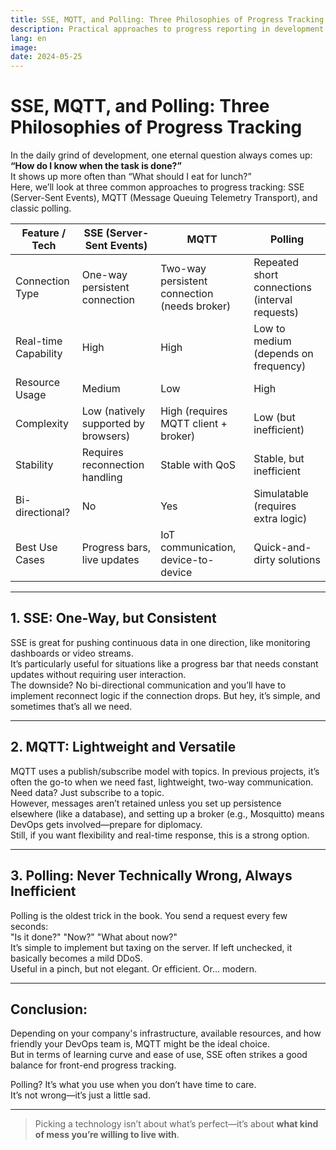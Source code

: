 ```yaml
---
title: SSE, MQTT, and Polling: Three Philosophies of Progress Tracking
description: Practical approaches to progress reporting in development.
lang: en
image: 
date: 2024-05-25
---
```


# SSE, MQTT, and Polling: Three Philosophies of Progress Tracking

In the daily grind of development, one eternal question always comes up: **“How do I know when the task is done?”**  
It shows up more often than “What should I eat for lunch?”  
Here, we’ll look at three common approaches to progress tracking: SSE (Server-Sent Events), MQTT (Message Queuing Telemetry Transport), and classic polling.

| Feature / Tech     | SSE (Server-Sent Events)           | MQTT                                 | Polling                           |
|--------------------|-------------------------------------|---------------------------------------|------------------------------------|
| Connection Type     | One-way persistent connection       | Two-way persistent connection (needs broker) | Repeated short connections (interval requests) |
| Real-time Capability| High                                | High                                  | Low to medium (depends on frequency) |
| Resource Usage      | Medium                              | Low                                   | High                               |
| Complexity          | Low (natively supported by browsers)| High (requires MQTT client + broker) | Low (but inefficient)              |
| Stability           | Requires reconnection handling      | Stable with QoS                       | Stable, but inefficient            |
| Bi-directional?     | No                                  | Yes                                   | Simulatable (requires extra logic) |
| Best Use Cases      | Progress bars, live updates         | IoT communication, device-to-device  | Quick-and-dirty solutions          |

---

## 1. SSE: One-Way, but Consistent

SSE is great for pushing continuous data in one direction, like monitoring dashboards or video streams.  
It’s particularly useful for situations like a progress bar that needs constant updates without requiring user interaction.  
The downside? No bi-directional communication and you’ll have to implement reconnect logic if the connection drops. But hey, it’s simple, and sometimes that’s all we need.

---

## 2. MQTT: Lightweight and Versatile

MQTT uses a publish/subscribe model with topics. In previous projects, it’s often the go-to when we need fast, lightweight, two-way communication.  
Need data? Just subscribe to a topic.  
However, messages aren’t retained unless you set up persistence elsewhere (like a database), and setting up a broker (e.g., Mosquitto) means DevOps gets involved—prepare for diplomacy.  
Still, if you want flexibility and real-time response, this is a strong option.

---

## 3. Polling: Never Technically Wrong, Always Inefficient

Polling is the oldest trick in the book. You send a request every few seconds:  
"Is it done?" "Now?" "What about now?"  
It’s simple to implement but taxing on the server. If left unchecked, it basically becomes a mild DDoS.  
Useful in a pinch, but not elegant. Or efficient. Or… modern.

---

## Conclusion:

Depending on your company's infrastructure, available resources, and how friendly your DevOps team is, MQTT might be the ideal choice.  
But in terms of learning curve and ease of use, SSE often strikes a good balance for front-end progress tracking.

Polling? It’s what you use when you don’t have time to care.  
It’s not wrong—it’s just a little sad.

---

> Picking a technology isn’t about what’s perfect—it’s about **what kind of mess you’re willing to live with**.
